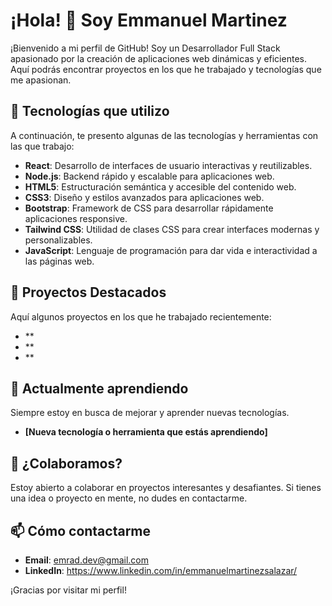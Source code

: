 # ¡Hola! 👋 Soy Emmanuel Martinez

¡Bienvenido a mi perfil de GitHub! Soy un Desarrollador Full Stack apasionado por la creación de aplicaciones web dinámicas y eficientes. Aquí podrás encontrar proyectos en los que he trabajado y tecnologías que me apasionan.

## 🚀 Tecnologías que utilizo

A continuación, te presento algunas de las tecnologías y herramientas con las que trabajo:

- **React**: Desarrollo de interfaces de usuario interactivas y reutilizables.
- **Node.js**: Backend rápido y escalable para aplicaciones web.
- **HTML5**: Estructuración semántica y accesible del contenido web.
- **CSS3**: Diseño y estilos avanzados para aplicaciones web.
- **Bootstrap**: Framework de CSS para desarrollar rápidamente aplicaciones responsive.
- **Tailwind CSS**: Utilidad de clases CSS para crear interfaces modernas y personalizables.
- **JavaScript**: Lenguaje de programación para dar vida e interactividad a las páginas web.

## 💼 Proyectos Destacados

Aquí algunos proyectos en los que he trabajado recientemente:

- **
- **
- **

## 🌱 Actualmente aprendiendo

Siempre estoy en busca de mejorar y aprender nuevas tecnologías.

- **[Nueva tecnología o herramienta que estás aprendiendo]**
  
## 🤝 ¿Colaboramos?

Estoy abierto a colaborar en proyectos interesantes y desafiantes. Si tienes una idea o proyecto en mente, no dudes en contactarme.

## 📫 Cómo contactarme

- **Email**: [emrad.dev@gmail.com](mailto:radames5897@gmail.com)
- **LinkedIn**: https://www.linkedin.com/in/emmanuelmartinezsalazar/
  
¡Gracias por visitar mi perfil!
